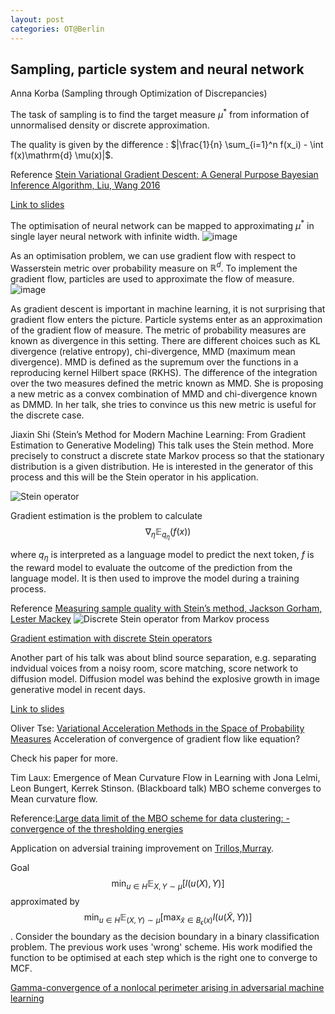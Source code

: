 ```yaml
---
layout: post
categories: OT@Berlin
---
```


## Sampling, particle system and neural network

Anna Korba (Sampling through Optimization of Discrepancies)

The task of sampling is to find the target measure $\mu^*$ from information of unnormalised density or discrete approximation.

The quality is given by the difference : 
$|\frac{1}{n} \sum_{i=1}^n f(x_i) - \int f(x)\mathrm{d} \mu(x)|$.

Reference [Stein Variational Gradient Descent: A General Purpose Bayesian Inference Algorithm, Liu, Wang 2016](https://arxiv.org/abs/1608.04471)

[Link to slides](https://akorba.github.io/resources/Seminaire_Palaisien_Feb_2024.pdf)

The optimisation of neural network can be mapped to approximating $\mu^{*}$ in single layer neural network with infinite width.
![image](https://github.com/solomon-lam/solomon-lam.github.io/assets/43318214/b6913bfa-e8bd-43ca-b9c6-f9d4a062ee47)

As an optimisation problem, we can use gradient flow with respect to Wasserstein metric over probability measure on $\mathbb{R}^d$. To implement the gradient flow, particles are used to approximate the flow of measure.
![image](https://github.com/solomon-lam/solomon-lam.github.io/assets/43318214/b34368f2-5269-4b44-bc8f-cf690095dd61)

As gradient descent is important in machine learning, it is not surprising that gradient flow enters the picture. Particle systems enter as an approximation of the gradient flow of measure. The metric of probability measures are known as divergence in this setting. There are different choices such as KL divergence (relative entropy), chi-divergence, MMD (maximum mean divergence). MMD is defined as the supremum over the functions in a reproducing kernel Hilbert space (RKHS). The difference of the integration over the two measures defined the metric known as MMD. She is proposing a new metric as a convex combination of MMD and chi-divergence
known as DMMD. In her talk, she tries to convince us this new metric is useful for the discrete case.


Jiaxin Shi (Stein’s Method for Modern Machine Learning: From Gradient Estimation to Generative Modeling)
This talk uses the Stein method. More precisely to construct a discrete state Markov process so that the stationary distribution is a given distribution. He is interested in the generator of this process and this will be the Stein operator in his application.

![Stein operator](https://github.com/solomon-lam/solomon-lam.github.io/assets/43318214/772565b0-b0d5-4de0-84e6-8145bda8fa42)

Gradient estimation is the problem to calculate
$$
\nabla_{\eta} \mathbb{E}_{q_{\eta}}(f(x))
$$

where 
$q_{\eta}$ 
is interpreted as a language model to predict the next token, $f$ is the reward model to evaluate the outcome of the prediction from the language model. It is then used to improve the model during a training process.

Reference [Measuring sample quality with Stein’s method, Jackson Gorham, Lester Mackey](https://arxiv.org/pdf/1611.06972.pdf)
![Discrete Stein operator from Markov process](https://github.com/solomon-lam/solomon-lam.github.io/assets/43318214/b32c5e6b-559c-48d0-b337-1c72cc218399)

[Gradient estimation with discrete Stein operators](https://proceedings.neurips.cc/paper_files/paper/2022/file/a5a5b0ff87c59172a13342d428b1e033-Paper-Conference.pdf)

Another part of his talk was about blind source separation, e.g. separating indvidual voices from a noisy room, score matching, score network to diffusion model. Diffusion model was behind the explosive growth in image generative model in recent days.

[Link to slides](https://github.com/thjashin/thjashin.github.io/blob/master/talks/ot-berlin-stein-jiaxins.pdf)

Oliver Tse: [Variational Acceleration Methods in the Space of Probability Measures](https://arxiv.org/abs/2310.04006)
Acceleration of convergence of gradient flow like equation?

Check his paper for more.

Tim Laux: Emergence of Mean Curvature Flow in Learning with Jona Lelmi, Leon Bungert, Kerrek Stinson. (Blackboard talk)
MBO scheme converges to Mean curvature flow.

Reference:[Large data limit of the MBO scheme for data clustering: -convergence of the thresholding energies](https://arxiv.org/abs/2112.06737)

Application on adversial training improvement on [Trillos,Murray](https://www.jmlr.org/papers/volume23/21-0222/21-0222.pdf). 

Goal 
$$\min_{u \in H} \mathbb{E}_{X,Y \sim\mu}[l (u(X),Y)]$$ approximated by 
$$\min_{u\in H}\mathbb{E}_{(X,Y)\sim \mu}[\max_{\tilde x \in B_{\epsilon}(x)}l(u(\tilde X,Y))]$$. Consider the boundary as the decision boundary in a binary classification problem.
The previous work uses 'wrong' scheme. His work modified the function to be optimised at each step which is the right one to converge to MCF.

[Gamma-convergence of a nonlocal perimeter arising in adversarial machine learning](https://arxiv.org/abs/2211.15223)

